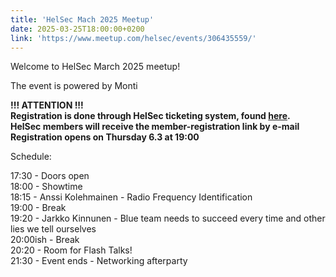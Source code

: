 ```yaml
---
title: 'HelSec Mach 2025 Meetup'
date: 2025-03-25T18:00:00+0200
link: 'https://www.meetup.com/helsec/events/306435559/'
---
```


Welcome to HelSec March 2025 meetup!

 The event is powered by Monti

 **!!! ATTENTION !!!**  
**Registration is done through HelSec ticketing system, found [here](<https://events.helsec.fi/helsec/p8zcr/>).**  
**HelSec members will receive the member-registration link by e-mail**  
**Registration opens on Thursday 6.3 at 19:00**

Schedule:

17:30 - Doors open  
18:00 - Showtime  
18:15 - Anssi Kolehmainen - Radio Frequency Identification  
19:00 - Break  
19:20 - Jarkko Kinnunen - Blue team needs to succeed every time and other lies we tell ourselves  
20:00ish - Break  
20:20 - Room for Flash Talks!  
21:30 - Event ends - Networking afterparty  
